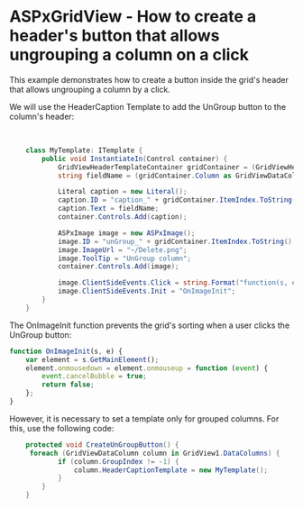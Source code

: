 # ASPxGridView - How to create a header's button that allows ungrouping a column on a click


<p>This example demonstrates how to create a button inside the grid's header that allows ungrouping a column by a click.</p><p>We will use the HeaderCaption Template to add the UnGroup button to the column's header:</p><br />


```cs
    class MyTemplate: ITemplate {
        public void InstantiateIn(Control container) {
            GridViewHeaderTemplateContainer gridContainer = (GridViewHeaderTemplateContainer)container;
            string fieldName = (gridContainer.Column as GridViewDataColumn).FieldName;

            Literal caption = new Literal();
            caption.ID = "caption_" + gridContainer.ItemIndex.ToString();
            caption.Text = fieldName;
            container.Controls.Add(caption);

            ASPxImage image = new ASPxImage();
            image.ID = "unGroup_" + gridContainer.ItemIndex.ToString();
            image.ImageUrl = "~/Delete.png";
            image.ToolTip = "UnGroup column";
            container.Controls.Add(image);

            image.ClientSideEvents.Click = string.Format("function(s, e){{ gridView.UnGroup ('{0}'); }}", fieldName);
            image.ClientSideEvents.Init = "OnImageInit";
        }
    }

```

<p> The OnImageInit function prevents the grid's sorting when a user clicks the UnGroup button:</p>

```js
function OnImageInit(s, e) {
	var element = s.GetMainElement();
	element.onmousedown = element.onmouseup = function (event) {
		event.cancelBubble = true;
		return false;
	};
}

```

<p> However, it is necessary to set a template only for grouped columns. For this, use the following code:<br />


```cs
    protected void CreateUnGroupButton() { 
     foreach (GridViewDataColumn column in GridView1.DataColumns) {
            if (column.GroupIndex != -1) {
                column.HeaderCaptionTemplate = new MyTemplate();
            }
        }
    }
```

 </p>

<br/>


